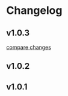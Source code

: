 # Changelog


## v1.0.3

[compare changes](https://github.com/petit-fils/mono/compare/v1.0.2...v1.0.3)

## v1.0.2

## v1.0.1

